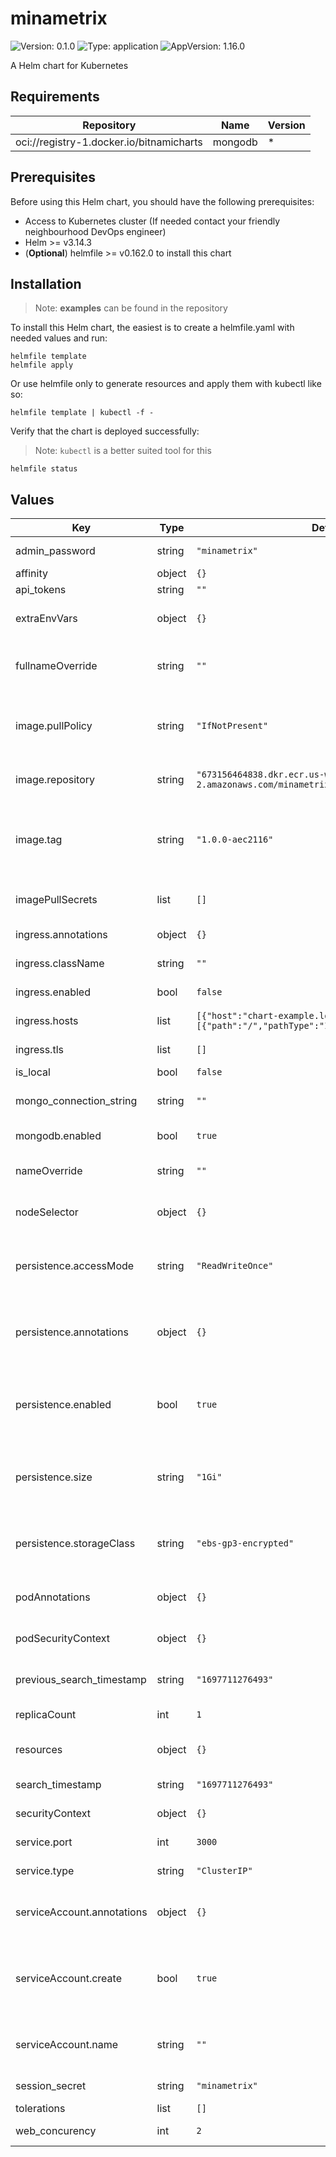 # minametrix

![Version: 0.1.0](https://img.shields.io/badge/Version-0.1.0-informational?style=flat-square) ![Type: application](https://img.shields.io/badge/Type-application-informational?style=flat-square) ![AppVersion: 1.16.0](https://img.shields.io/badge/AppVersion-1.16.0-informational?style=flat-square)

A Helm chart for Kubernetes

## Requirements

| Repository | Name | Version |
|------------|------|---------|
| oci://registry-1.docker.io/bitnamicharts | mongodb | * |

## Prerequisites

Before using this Helm chart, you should have the following prerequisites:

- Access to Kubernetes cluster (If needed contact your friendly neighbourhood DevOps engineer)
- Helm >= v3.14.3
- (**Optional**) helmfile >= v0.162.0 to install this chart

## Installation

> Note: **examples** can be found in the repository

To install this Helm chart, the easiest is to create a helmfile.yaml with needed values and run:

```
helmfile template
helmfile apply
```

Or use helmfile only to generate resources and apply them with kubectl like so:

```
helmfile template | kubectl -f -
```

Verify that the chart is deployed successfully:

> Note: `kubectl` is a better suited tool for this

```
helmfile status
```

## Values

| Key | Type | Default | Description |
|-----|------|---------|-------------|
| admin_password | string | `"minametrix"` | Admin Password |
| affinity | object | `{}` | Affinity rules |
| api_tokens | string | `""` | API Tokens |
| extraEnvVars | object | `{}` | Extra environment variables |
| fullnameOverride | string | `""` | The full release name override |
| image.pullPolicy | string | `"IfNotPresent"` | The pullPolicy used when pulling the image |
| image.repository | string | `"673156464838.dkr.ecr.us-west-2.amazonaws.com/minametrix"` | The repository of the image |
| image.tag | string | `"1.0.0-aec2116"` | Overrides the image tag whose default is the chart appVersion. |
| imagePullSecrets | list | `[]` | The secrets used to pull the image |
| ingress.annotations | object | `{}` | Ingress Annotations |
| ingress.className | string | `""` | Ingress Class Name |
| ingress.enabled | bool | `false` | Enable Ingress |
| ingress.hosts | list | `[{"host":"chart-example.local","paths":[{"path":"/","pathType":"ImplementationSpecific"}]}]` | Ingress Hosts |
| ingress.tls | list | `[]` | TLS configuration |
| is_local | bool | `false` | Is Local |
| mongo_connection_string | string | `""` | Mongo Connection String |
| mongodb.enabled | bool | `true` | Enable MongoDB |
| nameOverride | string | `""` | The release name override |
| nodeSelector | object | `{}` | Node selector labels |
| persistence.accessMode | string | `"ReadWriteOnce"` | The access mode of the Persistent Volume Claim |
| persistence.annotations | object | `{}` | Annotations to add to the Persistent Volume Claim |
| persistence.enabled | bool | `true` | Enable persistence using Persistent Volume Claims |
| persistence.size | string | `"1Gi"` | The size of the Persistent Volume Claim |
| persistence.storageClass | string | `"ebs-gp3-encrypted"` | The storage class of the Persistent Volume Claim |
| podAnnotations | object | `{}` | Annotations to add to the pods |
| podSecurityContext | object | `{}` | The Pod Security Context |
| previous_search_timestamp | string | `"1697711276493"` | Previous Search Timestamps |
| replicaCount | int | `1` | The number of replicas |
| resources | object | `{}` | Resource limitations for the pods |
| search_timestamp | string | `"1697711276493"` | Search Timestamps |
| securityContext | object | `{}` | Security Context |
| service.port | int | `3000` | The service port |
| service.type | string | `"ClusterIP"` | The service type |
| serviceAccount.annotations | object | `{}` | Annotations to add to the service account |
| serviceAccount.create | bool | `true` | Specifies whether a service account should be created |
| serviceAccount.name | string | `""` | The name of the service account to use. |
| session_secret | string | `"minametrix"` | Session Secret |
| tolerations | list | `[]` | Tolerations |
| web_concurency | int | `2` | Web Concurrency |

